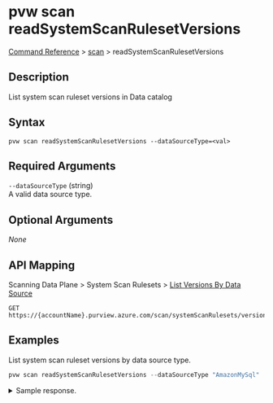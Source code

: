 # pvw scan readSystemScanRulesetVersions
[Command Reference](../../../README.md#command-reference) > [scan](./main.md) > readSystemScanRulesetVersions

## Description
List system scan ruleset versions in Data catalog

## Syntax
```
pvw scan readSystemScanRulesetVersions --dataSourceType=<val>
```

## Required Arguments
`--dataSourceType` (string)  
A valid data source type.

## Optional Arguments
*None*

## API Mapping
Scanning Data Plane > System Scan Rulesets > [List Versions By Data Source](https://docs.microsoft.com/en-us/rest/api/purview/scanningdataplane/system-scan-rulesets/list-versions-by-data-source)
```
GET https://{accountName}.purview.azure.com/scan/systemScanRulesets/versions
```

## Examples
List system scan ruleset versions by data source type.
```powershell
pvw scan readSystemScanRulesetVersions --dataSourceType "AmazonMySql" 
```
<details><summary>Sample response.</summary>
<p>

```json
{
    "count": 3,
    "value": [
        {
            "id": "systemscanrulesets/AmazonMySql",
            "kind": "AmazonMySql",
            "name": "AmazonMySql",
            "properties": {
                "collection": null,
                "createdAt": "2021-12-02T09:24:49.8617837Z",
                "description": "Microsoft default scan rule set that includes all supported system classification rules",
                "excludedSystemClassifications": [],
                "includedCustomClassificationRuleNames": [],
                "lastModifiedAt": "2021-12-02T09:24:49.8617837Z",
                "temporaryResourceFilters": null
            },
            "scanRulesetType": "System",
            "status": "Enabled",
            "version": 3
        },
        {
            "id": "systemscanrulesets/AmazonMySql",
            "kind": "AmazonMySql",
            "name": "AmazonMySql",
            "properties": {
                "collection": null,
                "createdAt": "2021-12-02T08:33:29.8537365Z",
                "description": "Microsoft default scan rule set that includes all supported system classification rules",
                "excludedSystemClassifications": [],
                "includedCustomClassificationRuleNames": [],
                "lastModifiedAt": "2021-12-02T08:33:29.8537365Z",
                "temporaryResourceFilters": null
            },
            "scanRulesetType": "System",
            "status": "Enabled",
            "version": 2
        },
        {
            "id": "systemscanrulesets/AmazonMySql",
            "kind": "AmazonMySql",
            "name": "AmazonMySql",
            "properties": {
                "collection": null,
                "createdAt": "2021-07-18T10:09:24.1602619Z",
                "description": "Microsoft default scan rule set that includes all supported system classification rules",
                "excludedSystemClassifications": [],
                "includedCustomClassificationRuleNames": [],
                "lastModifiedAt": "2021-07-18T10:09:24.1602619Z",
                "temporaryResourceFilters": null
            },
            "scanRulesetType": "System",
            "status": "Enabled",
            "version": 1
        }
    ]
}
```
</p>
</details>
